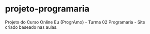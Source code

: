 # projeto-programaria
Projeto do Curso Online Eu {ProgrAmo} - Turma 02 Programaria - Site criado baseado nas aulas.
